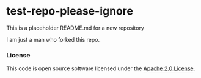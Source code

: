 
# test-repo-please-ignore

This is a placeholder README.md for a new repository

I am just a man who forked this repo.

### License

This code is open source software licensed under the [Apache 2.0 License]("http://www.apache.org/licenses/LICENSE-2.0.html").
